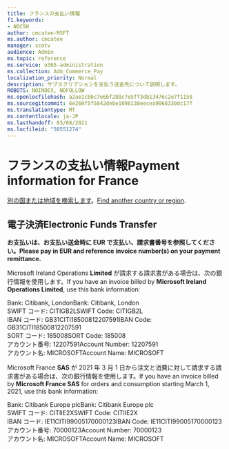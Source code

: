 ```yaml
---
title: フランスの支払い情報
f1.keywords:
- NOCSH
author: cmcatee-MSFT
ms.author: cmcatee
manager: scotv
audience: Admin
ms.topic: reference
ms.service: o365-administration
ms.collection: Adm_Commerce_Pay
localization_priority: Normal
description: サブスクリプションを支払う送金先について説明します。
ROBOTS: NOINDEX, NOFOLLOW
ms.openlocfilehash: a2ae1cbbc7e6bf288c7e5ff3db13476c2e7f1158
ms.sourcegitcommit: 6e260f5f5842debe1098138eecea9068330dc17f
ms.translationtype: MT
ms.contentlocale: ja-JP
ms.lasthandoff: 03/08/2021
ms.locfileid: "50551274"
---
```

# <a name="payment-information-for-france"></a><span data-ttu-id="dc698-103">フランスの支払い情報</span><span class="sxs-lookup"><span data-stu-id="dc698-103">Payment information for France</span></span>

<span data-ttu-id="dc698-104">[別の国または地域を検索します](../billing-and-payments/pay-for-your-subscription.md)。</span><span class="sxs-lookup"><span data-stu-id="dc698-104">[Find another country or region](../billing-and-payments/pay-for-your-subscription.md).</span></span>

## <a name="electronic-funds-transfer"></a><span data-ttu-id="dc698-105">電子決済</span><span class="sxs-lookup"><span data-stu-id="dc698-105">Electronic Funds Transfer</span></span>

<span data-ttu-id="dc698-106">**お支払いは、お支払い送金時に EUR で支払い、請求書番号を参照してください。**</span><span class="sxs-lookup"><span data-stu-id="dc698-106">**Please pay in EUR and reference invoice number(s) on your payment remittance.**</span></span>

<span data-ttu-id="dc698-107">Microsoft Ireland Operations **Limited** が請求する請求書がある場合は、次の銀行情報を使用します。</span><span class="sxs-lookup"><span data-stu-id="dc698-107">If you have an invoice billed by **Microsoft Ireland Operations Limited**, use this bank information:</span></span>

<span data-ttu-id="dc698-108">Bank: Citibank, London</span><span class="sxs-lookup"><span data-stu-id="dc698-108">Bank: Citibank, London</span></span>\
<span data-ttu-id="dc698-109">SWIFT コード: CITIGB2L</span><span class="sxs-lookup"><span data-stu-id="dc698-109">SWIFT Code: CITIGB2L</span></span>\
<span data-ttu-id="dc698-110">IBAN コード: GB31CITI18500812207591</span><span class="sxs-lookup"><span data-stu-id="dc698-110">IBAN Code: GB31CITI18500812207591</span></span>\
<span data-ttu-id="dc698-111">SORT コード: 185008</span><span class="sxs-lookup"><span data-stu-id="dc698-111">SORT Code: 185008</span></span>\
<span data-ttu-id="dc698-112">アカウント番号: 12207591</span><span class="sxs-lookup"><span data-stu-id="dc698-112">Account Number: 12207591</span></span>\
<span data-ttu-id="dc698-113">アカウント名: MICROSOFT</span><span class="sxs-lookup"><span data-stu-id="dc698-113">Account Name: MICROSOFT</span></span>

<span data-ttu-id="dc698-114">Microsoft France **SAS** が 2021 年 3 月 1 日から注文と消費に対して請求する請求書がある場合は、次の銀行情報を使用します。</span><span class="sxs-lookup"><span data-stu-id="dc698-114">If you have an invoice billed by **Microsoft France SAS** for orders and consumption starting March 1, 2021, use this bank information:</span></span>

<span data-ttu-id="dc698-115">Bank: Citibank Europe plc</span><span class="sxs-lookup"><span data-stu-id="dc698-115">Bank: Citibank Europe plc</span></span>\
<span data-ttu-id="dc698-116">SWIFT コード: CITIIE2X</span><span class="sxs-lookup"><span data-stu-id="dc698-116">SWIFT Code: CITIIE2X</span></span>\
<span data-ttu-id="dc698-117">IBAN コード: IE11CITI99005170000123</span><span class="sxs-lookup"><span data-stu-id="dc698-117">IBAN Code: IE11CITI99005170000123</span></span>\
<span data-ttu-id="dc698-118">アカウント番号: 70000123</span><span class="sxs-lookup"><span data-stu-id="dc698-118">Account Number: 70000123</span></span>\
<span data-ttu-id="dc698-119">アカウント名: MICROSOFT</span><span class="sxs-lookup"><span data-stu-id="dc698-119">Account Name: MICROSOFT</span></span>